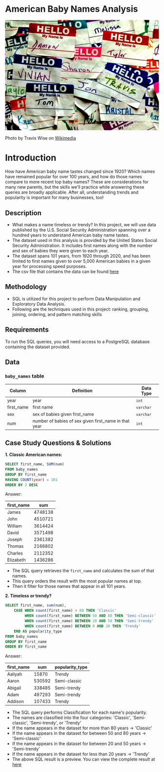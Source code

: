 # American Baby Names Analysis

![](baby_names.jpeg)

Photo by Travis Wise on [Wikimedia](https://commons.wikimedia.org/wiki/File:Hello_My_Name_Is_(15283079263).jpg)

# Introduction

How have American baby name tastes changed since 1920? Which names have remained popular for over 100 years, and how do those names compare to more recent top baby names? These are considerations for many new parents, but the skills we'll practice while answering these queries are broadly applicable. After all, understanding trends and popularity is important for many businesses, too!

## Description

- What makes a name timeless or trendy? In this project, we will use data published by the U.S. Social Security Administration spanning over a hundred years to understand American baby name tastes.
- The dataset used in this analysis is provided by the United States Social Security Administration. It includes first names along with the number and sex of babies they were given to each year.
- The dataset spans 101 years, from 1920 through 2020, and has been limited to first names given to over 5,000 American babies in a given year for processing speed purposes.
- The csv file that contains the data can be found [here](usa_baby_names.csv)

## Methodology

- SQL is utilized for this project to perform Data Manipulation and Exploratory Data Analysis.
- Following are the techniques used in this project: ranking, grouping, joining, ordering, and pattern matching skills 

## Requirements

To run the SQL queries, you will need access to a PostgreSQL database containing the dataset provided.

## Data

### `baby_names` table

| Column | Definition | Data Type |
|-|-|-|  
|year| year |`int`|
|first_name| first name |`varchar`|
|sex| sex of babies given first_name | `varchar` |
|num| number of babies of sex given first_name in that year | `int` |

## Case Study Questions & Solutions

**1. Classic American names:**
```sql
SELECT first_name, SUM(num)
FROM baby_names
GROUP BY first_name
HAVING COUNT(year) = 101
ORDER BY 2 DESC 
```
Answer:
  
| first_name | sum |
|-|-|
|James|	4748138 |
|John|	4510721 |
|William|	3614424 |
|David| 3571498 |
|Joseph| 2361382 |
|Thomas| 2166802 |
|Charles | 2112352 |
|Elizabeth | 1436286 |

- The SQL query retrieves the `first_name` and calculates the sum of that names.
- This query orders the result with the most popular names at top.
- Then it filter for those names that appear in all 101 years.

**2. Timeless or trendy?**
```sql
SELECT first_name, sum(num), 
    CASE WHEN count(first_name) > 80 THEN 'Classic'
         WHEN count(first_name) BETWEEN 50 AND 80 THEN 'Semi-classic'
         WHEN count(first_name) BETWEEN 20 AND 50 THEN 'Semi-trendy'
         WHEN count(first_name) BETWEEN 0 AND 20 THEN 'Trendy'
    END AS popularity_type
FROM baby_names
GROUP BY first_name
ORDER BY first_name
```

Answer:

| first_name | sum | popularity_type |
|-|-|-|
|Aaliyah|	15870 | Trendy |
|Aaron|	530592 | Semi-classic |
|Abigail|	338485 | Semi-trendy |
|Adam|	497293 | Semi-trendy |
|Addison|	107433 | Trendy |

- The SQL query performs Classification for each name's popularity.
- The names are classified into the four categories: 'Classic', 'Semi-classic', 'Semi-trendy', or 'Trendy'
- If the name appears in the dataset for more than 80 years -> 'Classic'  
- If the name appears in the dataset for between 50 and 80 years -> 'Semi-classic'
- If the name appears in the dataset for between 20 and 50 years -> 'Semi-trendy'
- If the name appears in the dataset for less than 20 years -> 'Trendy'
- The above SQL result is a preview. You can view the complete result at [here]()
    
  
  



